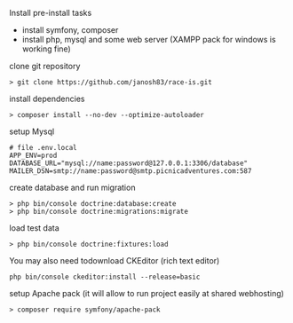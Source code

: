 Install
pre-install tasks
* install symfony, composer
* install php, mysql and some web server (XAMPP pack for windows is working fine)

clone git repository
```
> git clone https://github.com/janosh83/race-is.git
```

install dependencies
```
> composer install --no-dev --optimize-autoloader
```

setup Mysql
```
# file .env.local
APP_ENV=prod
DATABASE_URL="mysql://name:password@127.0.0.1:3306/database"
MAILER_DSN=smtp://name:password@smtp.picnicadventures.com:587
```

create database and run migration
```
> php bin/console doctrine:database:create
> php bin/console doctrine:migrations:migrate
```
load test data
```
> php bin/console doctrine:fixtures:load
```

You may also need todownload CKEditor (rich text editor)
```
php bin/console ckeditor:install --release=basic
```

setup Apache pack (it will allow to run project easily at shared webhosting)
```
> composer require symfony/apache-pack
```
